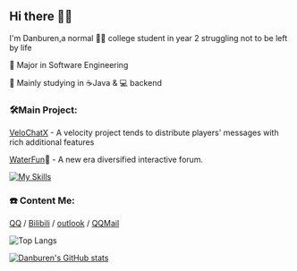 ## Hi there 👋🏻

I'm Danburen,a normal 🧑‍🎓 college student in year 2 struggling not to be left by life

📖 Major in Software Engineering

🧱 Mainly studying in ☕Java & 💻 backend

### 🛠️Main Project:
[VeloChatX](https://github.com/Danburen/VeloChatX) - A velocity project tends to distribute players' messages with rich additional features

[WaterFun](https://github.com/Danburen/WaterFun/tree/main):wrench: - A new era diversified interactive forum.

[![My Skills](https://skillicons.dev/icons?i=github,git,gradle,java,spring,windows,redis,mysql,powershell,vue,js,ts,css,html,idea,nuxtjs,nodejs,npm,&perline=10)]()

### ☎️ Content Me:
[QQ](https://qm.qq.com/q/fM0Pou10gE) / 
[Bilibili](https://space.bilibili.com/446337357?spm_id_from=333.1007.0.0) /
[outlook](mailto:hc2964361672@outlook.com) /
[QQMail](mailto:2964361672@qq.com)

![Top Langs](https://github-readme-stats.vercel.app/api/top-langs/?username=Danburen&layout=compact)

[![Danburen's GitHub stats](https://github-readme-stats.vercel.app/api?username=Danburen&show_icons=true)](https://github.com/anuraghazra/github-readme-stats)

